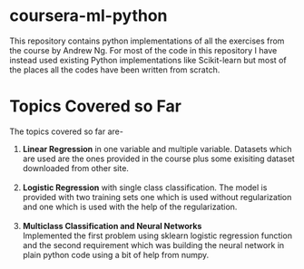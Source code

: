 # coursera-ml-python
This repository contains python implementations of all the exercises from the course by Andrew Ng. For most of the code in this repository I have instead used existing Python implementations like Scikit-learn but most of the places all the codes have been written from scratch.

# Topics Covered so Far
<p>
The topics covered so far are-<br><ol>
<li><b>Linear Regression</b> in one variable and multiple variable. Datasets which are used are the ones provided in the course plus some exisiting dataset downloaded from other site.</li><br>
<li><b>Logistic Regression</b> with single class classification. The model is provided with two training sets one which is used without regularization and one which is used with the help of the regularization.</li>
<br>
  <li><b>Multiclass Classification and Neural Networks</b></li> Implemented the first problem using sklearn logistic regression function and the second requirement which was building the neural network in plain python code using a bit of  help from numpy.
</p>
